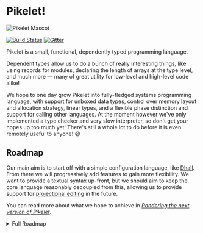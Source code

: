 # Pikelet!

![Pikelet Mascot][pikelet-mascot]

[pikelet-mascot]: assets/pikelet.png

[![Build Status][travis-badge]][travis-url]
[![Gitter][gitter-badge]][gitter-lobby]

[travis-badge]: https://travis-ci.org/pikelet-lang/pikelet.svg?branch=master
[travis-url]: https://travis-ci.org/pikelet-lang/pikelet
[gitter-badge]: https://badges.gitter.im/pikelet-lang/pikelet.svg
[gitter-lobby]: https://gitter.im/pikelet-lang/Lobby

Pikelet is a small, functional, dependently typed programming language.

Dependent types allow us to do a bunch of really interesting things, like using
records for modules, declaring the length of arrays at the type level, and
much more — many of great utility for low-level and high-level code alike!

We hope to one day grow Pikelet into fully-fledged systems programming language,
with support for unboxed data types, control over memory layout and allocation
strategy, linear types, and a flexible phase distinction and support for calling
other languages. At the moment however we've only implemented a type checker and
very slow  interpreter, so don't get your hopes up too much yet! There's still a
whole lot to do before it is even remotely useful to anyone! 😅

## Roadmap

Our main aim is to start off with a simple configuration language, like
[Dhall][dhall]. From there we will progressively add features to gain more
flexibility. We want to provide a textual syntax up-front, but we should aim to
keep the core language reasonably decoupled from this, allowing us to provide
support for [projectional editing][structure-editor-wikipedia] in the future.

[dhall]: https://dhall-lang.org/
[structure-editor-wikipedia]: https://en.wikipedia.org/wiki/Structure_editor

You can read more about what we hope to achieve in [_Pondering the next version of Pikelet_][next-pikelet].

[next-pikelet]: https://gist.github.com/brendanzab/eba7015e6345abe79a57a704091820bb/.

<details>
  <summary>Full Roadmap</summary>

### Language

- Basic config language
  - [ ] Comments
  - [x] Boolean literals/constants
  - [x] Integer literals/constants
  - [x] Float literals/constants
  - [x] Character literals/constants
  - [x] String literals/constants
  - [x] Record terms
  - [x] Non-dependent record types
  - [x] Dynamically sized arrays
  - [x] Fixed sized arrays
- Basic programming language
  - [ ] Improved literal parsing
  - [x] Annotated terms
  - [ ] Let expressions
  - [x] Record field lookups
  - [ ] Import expressions
  - [ ] Function terms
  - [ ] Non-dependent function types
  - [ ] Pattern matching
  - [ ] Recursive terms
  - [ ] Opaque (abstract) terms
  - [ ] Builtin terms
- Dependently typed language
  - [ ] Dependent record types
  - [ ] Dependent function types
  - [ ] Equality types
  - [ ] Fixed-size arrays
  - [x] Universe levels
    - [x] Stratified
    - [x] Cumulative
    - [x] Lifting operator
    - [ ] Large types (Typeω)
  - [ ] Multi-stage programming
  - [ ] Quantitative type theory

### Projections

- [x] Surface -> Pretty
- [x] Surface -> Core
- [x] Core -> Pretty
- [x] Core -> Value
- [ ] Core -> Binary
- [ ] Core -> Documentation
- [ ] Core -> Cranelift
- [ ] Core -> LLVM
- [ ] Value -> JSON/YAML/TOML

### Tooling

- [ ] REPL
- [ ] Package manager
- [ ] Auto-formatter for surface language
- [ ] Structured editor

### Testing

- [x] Language samples
- [ ] Feature tests
- [ ] Property based tests

### Diagnostics

- [x] Basic error enum
- [x] Error recovery
- [ ] Pretty diagnostic reporting

### Rust marshalling

- [x] Mashalling traits
- [ ] Improved error messages
- [ ] Nicer marshalling API
- [ ] Derive macro for generating marshalling trait implementations
- [ ] More efficient, visitor based marshalling

</details>
